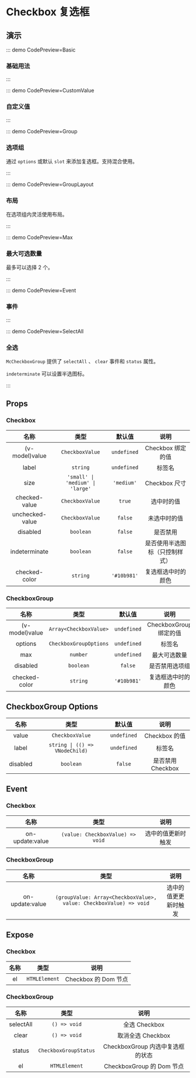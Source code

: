 # Checkbox 复选框

## 演示

::: demo CodePreview=Basic

### 基础用法

<Basic />

:::

::: demo CodePreview=CustomValue

### 自定义值

<CustomValue />

:::

::: demo CodePreview=Group

### 选项组

通过 `options` 或默认 `slot` 来添加复选框。支持混合使用。

<Group />

:::

::: demo CodePreview=GroupLayout

### 布局

在选项组内灵活使用布局。

<GroupLayout />

:::

::: demo CodePreview=Max

### 最大可选数量

最多可以选择 2 个。

<Max />

:::

::: demo CodePreview=Event

### 事件

<Event />

:::

::: demo CodePreview=SelectAll

### 全选

`McCheckboxGroup` 提供了 `selectAll` 、 `clear` 事件和 `status` 属性。

`indeterminate` 可以设置半选图标。

<SelectAll />

:::

## Props

### Checkbox

|      名称       |               类型               |   默认值    |              说明              |
| :-------------: | :------------------------------: | :---------: | :----------------------------: |
| (v-model)value  |         `CheckboxValue`          | `undefined` |       Checkbox 绑定的值        |
|      label      |             `string`             | `undefined` |             标签名             |
|      size       | `'small' \| 'medium' \| 'large'` | `'medium'`  |         Checkbox 尺寸          |
|  checked-value  |         `CheckboxValue`          |   `true`    |           选中时的值           |
| unchecked-value |         `CheckboxValue`          |   `false`   |          未选中时的值          |
|    disabled     |            `boolean`             |   `false`   |            是否禁用            |
|  indeterminate  |            `boolean`             |   `false`   | 是否使用半选图标（只控制样式） |
|  checked-color  |             `string`             | `'#10b981'` |       复选框选中时的颜色       |

### CheckboxGroup

|      名称      |          类型          |   默认值    |          说明          |
| :------------: | :--------------------: | :---------: | :--------------------: |
| (v-model)value | `Array<CheckboxValue>` | `undefined` | CheckboxGroup 绑定的值 |
|    options     | `CheckboxGroupOptions` | `undefined` |         标签名         |
|      max       |        `number`        | `undefined` |      最大可选数量      |
|    disabled    |       `boolean`        |   `false`   |     是否禁用选项组     |
| checked-color  |        `string`        | `'#10b981'` |   复选框选中时的颜色   |

## CheckboxGroup Options

|   名称   |              类型              |   默认值    |       说明        |
| :------: | :----------------------------: | :---------: | :---------------: |
|  value   |        `CheckboxValue`         | `undefined` |   Checkbox 的值   |
|  label   | `string \| (() => VNodeChild)` | `undefined` |      标签名       |
| disabled |           `boolean`            |   `false`   | 是否禁用 Checkbox |

## Event

### Checkbox

|      名称       |               类型               |        说明        |
| :-------------: | :------------------------------: | :----------------: |
| on-update:value | `(value: CheckboxValue) => void` | 选中的值更新时触发 |

### CheckboxGroup

|      名称       |                                类型                                |         说明         |
| :-------------: | :----------------------------------------------------------------: | :------------------: |
| on-update:value | `(groupValue: Array<CheckboxValue>, value: CheckboxValue) => void` | 选中的值更更新时触发 |

## Expose

### Checkbox

| 名称 |     类型      |         说明         |
| :--: | :-----------: | :------------------: |
|  el  | `HTMLElement` | Checkbox 的 Dom 节点 |

### CheckboxGroup

|   名称    |         类型          |               说明               |
| :-------: | :-------------------: | :------------------------------: |
| selectAll |     `() => void`      |          全选 Checkbox           |
|   clear   |     `() => void`      |        取消全选 Checkbox         |
|  status   | `CheckboxGroupStatus` | CheckboxGroup 内选中复选框的状态 |
|    el     |     `HTMLElement`     |    CheckboxGroup 的 Dom 节点     |
